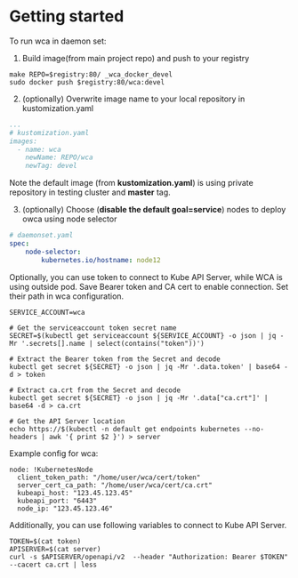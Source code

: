 Getting started
===============

To run wca in daemon set: 

1. Build image(from main project repo) and push to your registry

```
make REPO=$registry:80/ _wca_docker_devel
sudo docker push $registry:80/wca:devel
```



2. (optionally) Overwrite image name to your local repository in kustomization.yaml

```yaml
...
# kustomization.yaml
images:
  - name: wca
    newName: REPO/wca
    newTag: devel
```

Note the default image (from **kustomization.yaml**) is using private repository in testing cluster and **master** tag.

3. (optionally) Choose (**disable the default goal=service**) nodes to deploy owca using node selector

```yaml
# daemonset.yaml
spec:
    node-selector:
        kubernetes.io/hostname: node12

```

Optionally, you can use token to connect to Kube API Server, while WCA is using outside pod.
Save Bearer token and CA cert to enable connection. Set their path in wca configuration.  

```
SERVICE_ACCOUNT=wca

# Get the serviceaccount token secret name
SECRET=$(kubectl get serviceaccount ${SERVICE_ACCOUNT} -o json | jq -Mr '.secrets[].name | select(contains("token"))')

# Extract the Bearer token from the Secret and decode
kubectl get secret ${SECRET} -o json | jq -Mr '.data.token' | base64 -d > token

# Extract ca.crt from the Secret and decode
kubectl get secret ${SECRET} -o json | jq -Mr '.data["ca.crt"]' | base64 -d > ca.crt

# Get the API Server location
echo https://$(kubectl -n default get endpoints kubernetes --no-headers | awk '{ print $2 }') > server
```

Example config for wca:

```
node: !KubernetesNode
  client_token_path: "/home/user/wca/cert/token"
  server_cert_ca_path: "/home/user/wca/cert/ca.crt"
  kubeapi_host: "123.45.123.45"
  kubeapi_port: "6443"
  node_ip: "123.45.123.46"
```


Additionally, you can use following variables to connect to Kube API Server.
```
TOKEN=$(cat token)
APISERVER=$(cat server)
curl -s $APISERVER/openapi/v2  --header "Authorization: Bearer $TOKEN" --cacert ca.crt | less
```
